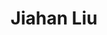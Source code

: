 ---
layout: page
title: Jiahan Liu
email: jiahanliu@utexas.edu
description: |
    M.S. in Electrical & Computer Engineering, The University of Texas at Austin, 2019
    <br>
    B.S. in Electrical & Computer Engineering, The University of Texas at Austin, 2018
img: assets/img/members/default.jpg
importance: 7
redirect: https://github.com/JiahanLiu
category: Alumni
---